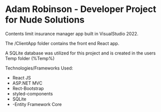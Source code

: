 # Adam Robinson - Developer Project for Nude Solutions

Contents limit insurance manager app built in VisualStudio 2022.

The /ClientApp folder contains the front end React app.

A SQLite database was utilized for this project and is created in the users Temp folder (%Temp%)

Technologies/Frameworks Used:
- React JS
- ASP.NET MVC
- Rect-Bootstrap
- styled-components
- SQLite
- -Entity Framework Core

